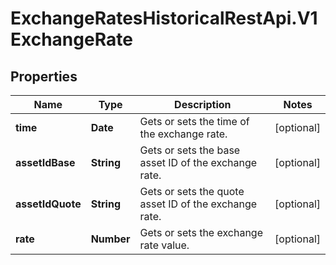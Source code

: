 # ExchangeRatesHistoricalRestApi.V1ExchangeRate

## Properties

Name | Type | Description | Notes
------------ | ------------- | ------------- | -------------
**time** | **Date** | Gets or sets the time of the exchange rate. | [optional] 
**assetIdBase** | **String** | Gets or sets the base asset ID of the exchange rate. | [optional] 
**assetIdQuote** | **String** | Gets or sets the quote asset ID of the exchange rate. | [optional] 
**rate** | **Number** | Gets or sets the exchange rate value. | [optional] 


